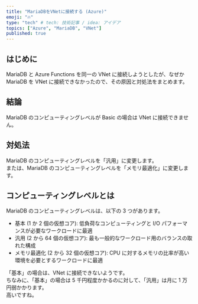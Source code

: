 ```yaml
---
title: "MariaDBをVNetに接続する (Azure)"
emoji: "🔥"
type: "tech" # tech: 技術記事 / idea: アイデア
topics: ["Azure", "MariaDB", "VNet"]
published: true
---
```


## はじめに

MariaDB と Azure Functions を同一の VNet に接続しようとしたが、なぜか MariaDB を VNet に接続できなかったので、その原因と対処法をまとめます。  

## 結論

MariaDB のコンピューティングレベルが Basic の場合は VNet に接続できません。  

## 対処法

MariaDB のコンピューティングレベルを「汎用」に変更します。  
または、MariaDB のコンピューティングレベルを「メモリ最適化」に変更します。  

## コンピューティングレベルとは

MariaDB のコンピューティングレベルは、以下の 3 つがあります。  

- 基本 (1 か 2 個の仮想コア): 低負荷なコンピューティングと I/O パフォーマンスが必要なワークロードに最適
- 汎用 (2 から 64 個の仮想コア): 最も一般的なワークロード用のバランスの取れた構成
- メモリ最適化 (2 から 32 個の仮想コア): CPU に対するメモリの比率が高い環境を必要とするワークロードに最適

「基本」の場合は、VNet に接続できないようです。  
ちなみに、「基本」の場合は 5 千円程度かかるのに対して、「汎用」は月に 1 万円弱かかります。  
高いですね。  
